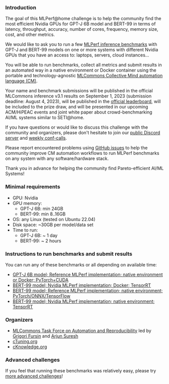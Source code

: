 ### Introduction

The goal of this MLPerf@home challenge is to help the community find 
the most efficient Nvidia GPUs for GPT-J 6B model and BERT-99 in terms of 
latency, throughput, accuracy, number of cores, frequency, memory size, cost, and other metrics.

We would like to ask you to run a few [MLPerf inference benchmarks](https://arxiv.org/abs/1911.02549) 
with GPT-J and BERT-99 models on one or more systems with different Nvidia GPUs 
that you have an access to: laptops, servers, cloud instances...

You will be able to run benchmarks, collect all metrics and submit results in an automated way 
in a native environment or Docker container using the portable and technology-agnostic 
[MLCommons Collective Mind automation language (CM)](https://doi.org/10.5281/zenodo.8105339).

Your name and benchmark submissions will be published in the official MLCommons inference v3.1 results
on September 1, 2023 (submission deadline: August 4, 2023), 
will be published in the [official leaderboard](https://access.cknowledge.org/playground/?action=contributors),
will be included to the prize draw, and will be presented in our upcoming ACM/HiPEAC events 
and joint white paper about crowd-benchmarking AI/ML systems similar to SETI@home.

If you have questions or would like to discuss this challenge with the community and organizers, 
please don't hesitate to join our [public Discord server](https://discord.gg/JjWNWXKxwT)
and [weekly conf-calls](https://docs.google.com/document/d/1zMNK1m_LhWm6jimZK6YE05hu4VH9usdbKJ3nBy-ZPAw/edit).

Please report encountered problems using [GitHub issues](https://github.com/mlcommons/ck)
to help the community improve CM automation workflows to run MLPerf benchmarks on any system with any software/hardware stack.

Thank you in advance for helping the community find Pareto-efficient AI/ML Systems!

### Minimal requirements

* GPU: Nvidia
* GPU memory:
  * GPT-J 6B: min 24GB
  * BERT-99: min 8..16GB
* OS: any Linux (tested on Ubuntu 22.04)
* Disk space: ~30GB per model/data set
* Time to run:
  * GPT-J 6B: ~ 1 day
  * BERT-99: ~ 2 hours

### Instructions to run benchmarks and submit results

You can run any of these benchmarks or all depending on available time:

* [GPT-J 6B model; Reference MLPerf implementation; native environment or Docker; PyTorch+CUDA](https://github.com/mlcommons/ck/blob/master/cm-mlops/challenge/run-mlperf%40home-v3.1-gpu/run-nvidia-gpu-gpt-j-6b-ref-pytorch.md)
* [BERT-99 model; Nvidia MLPerf implementation; Docker; TensorRT](https://github.com/mlcommons/ck/blob/master/cm-mlops/challenge/run-mlperf%40home-v3.1-gpu/run-nvidia-gpu-bert-99-nvidia-docker-tensorrt.md)
* [BERT-99 model; Reference MLPerf implementation; native environment; PyTorch/ONNX/TensorFlow](https://github.com/mlcommons/ck/blob/master/cm-mlops/challenge/run-mlperf%40home-v3.1-gpu/run-nvidia-gpu-bert-99-ref-native-onnx-pytorch-tf.md)
* [BERT-99 model; Nvidia MLPerf implementation; native environment; TensorRT](https://github.com/mlcommons/ck/blob/master/cm-mlops/challenge/run-mlperf%40home-v3.1-gpu/run-nvidia-gpu-bert-99-nvidia-native-tensorrt.md)

### Organizers

* [MLCommons Task Force on Automation and Reproducibility](https://cKnowledge.org/mlcommons-taskforce) 
  led by [Grigori Fursin](https://cKnowledge.org/gfursin) and [Arjun Suresh](https://www.linkedin.com/in/arjunsuresh)
* [cTuning.org](https://www.linkedin.com/company/ctuning-foundation)
* [cKnowledge.org](https://www.linkedin.com/company/cknowledge)

### Advanced challenges

If you feel that running these benchmarks was relatively easy, 
please try [more advanced challenges](https://access.cknowledge.org/playground/?action=challenges)!
